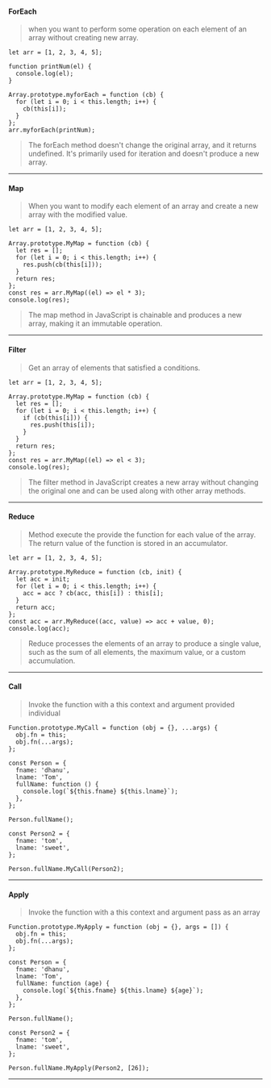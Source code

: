 #### ForEach

> when you want to perform some operation on each element of an array without creating new array.

```
let arr = [1, 2, 3, 4, 5];

function printNum(el) {
  console.log(el);
}

Array.prototype.myforEach = function (cb) {
  for (let i = 0; i < this.length; i++) {
    cb(this[i]);
  }
};
arr.myforEach(printNum); 
```
> The forEach method doesn't change the original array, and it returns undefined. It's primarily used for iteration and doesn't produce a new array.

----
#### Map 

> When you want to modify each element of an array and create a new array with the modified value.

```
let arr = [1, 2, 3, 4, 5];

Array.prototype.MyMap = function (cb) {
  let res = [];
  for (let i = 0; i < this.length; i++) {
    res.push(cb(this[i]));
  }
  return res;
};
const res = arr.MyMap((el) => el * 3);
console.log(res);
```
> The map method in JavaScript is chainable and produces a new array, making it an immutable operation.
---
#### Filter

> Get an array of elements that satisfied a conditions.
```
let arr = [1, 2, 3, 4, 5];

Array.prototype.MyMap = function (cb) {
  let res = [];
  for (let i = 0; i < this.length; i++) {
    if (cb(this[i])) {
      res.push(this[i]);
    }
  }
  return res;
};
const res = arr.MyMap((el) => el < 3);
console.log(res);
```
> The filter method in JavaScript creates a new array without changing the original one and can be used along with other array methods.
---

#### Reduce
> Method execute the provide the function for each value of the array. The return value of the function is stored in an accumulator.
```
let arr = [1, 2, 3, 4, 5];

Array.prototype.MyReduce = function (cb, init) {
  let acc = init;
  for (let i = 0; i < this.length; i++) {
    acc = acc ? cb(acc, this[i]) : this[i];
  }
  return acc;
};
const acc = arr.MyReduce((acc, value) => acc + value, 0);
console.log(acc);
```
> Reduce processes the elements of an array to produce a single value, such as the sum of all elements, the maximum value, or a custom accumulation.
---
#### Call
> Invoke the function with a this context and argument provided individual
```
Function.prototype.MyCall = function (obj = {}, ...args) {
  obj.fn = this;
  obj.fn(...args);
};

const Person = {
  fname: 'dhanu',
  lname: 'Tom',
  fullName: function () {
    console.log(`${this.fname} ${this.lname}`);
  },
};

Person.fullName();

const Person2 = {
  fname: 'tom',
  lname: 'sweet',
};

Person.fullName.MyCall(Person2);
```
---
#### Apply
> Invoke the function with a this context and argument pass as an array
```
Function.prototype.MyApply = function (obj = {}, args = []) {
  obj.fn = this;
  obj.fn(...args);
};

const Person = {
  fname: 'dhanu',
  lname: 'Tom',
  fullName: function (age) {
    console.log(`${this.fname} ${this.lname} ${age}`);
  },
};

Person.fullName();

const Person2 = {
  fname: 'tom',
  lname: 'sweet',
};

Person.fullName.MyApply(Person2, [26]);
```
---
